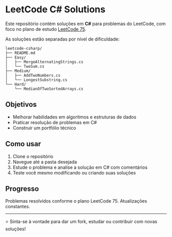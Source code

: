 # LeetCode C# Solutions

Este repositório contém soluções em **C#** para problemas do LeetCode, com foco no plano de estudo [LeetCode 75](https://leetcode.com/study-plan/leetcode-75/).

As soluções estão separadas por nível de dificuldade:

```
leetcode-csharp/
├── README.md
├── Easy/
│   ├── MergeAlternatingStrings.cs
│   └── TwoSum.cs
├── Medium/
│   ├── AddTwoNumbers.cs
│   └── LongestSubstring.cs
└── Hard/
    └── MedianOfTwoSortedArrays.cs
```

## Objetivos
- Melhorar habilidades em algoritmos e estruturas de dados
- Praticar resolução de problemas em C#
- Construir um portfólio técnico

## Como usar
1. Clone o repositório
2. Navegue até a pasta desejada
3. Estude o problema e analise a solução em C# com comentários
4. Teste você mesmo modificando ou criando suas soluções

## Progresso
Problemas resolvidos conforme o plano LeetCode 75. Atualizações constantes.

---

⭐ Sinta-se à vontade para dar um fork, estudar ou contribuir com novas soluções!
